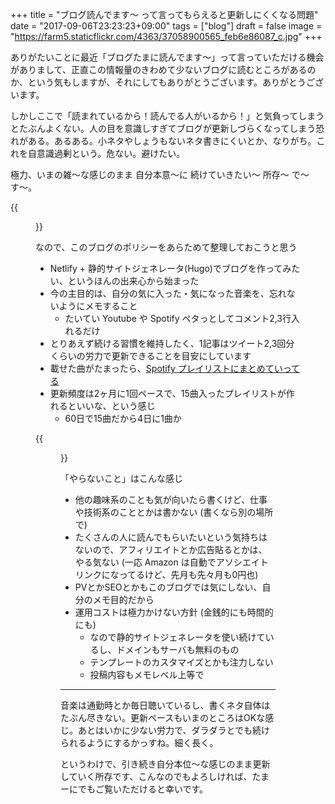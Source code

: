 +++
title = "ブログ読んでます〜 って言ってもらえると更新しにくくなる問題"
date = "2017-09-06T23:23:23+09:00"
tags = ["blog"]
draft = false
image = "https://farm5.staticflickr.com/4363/37058900565_feb6e86087_c.jpg"
+++

ありがたいことに最近「ブログたまに読んでます〜」って言っていただける機会がありまして、正直この情報量のきわめて少ないブログに読むところがあるのか、という気もしますが、それにしてもありがとうございます。ありがとうございます。

しかしここで「読まれているから！読んでる人がいるから！」と気負ってしまうとたぶんよくない。人の目を意識しすぎてブログが更新しづらくなってしまう恐れがある。あるある。小ネタやしょうもないネタ書きにくいとか、なりがち。これを自意識過剰という。危ない。避けたい。

極力、いまの雑〜な感じのまま 自分本意〜に 続けていきたい〜 所存〜 で〜す〜。

{{<figure src="https://farm5.staticflickr.com/4363/37058900565_feb6e86087_c.jpg" link="https://flic.kr/p/YsLy2t" title="ましかのパスタ" >}}

なので、このブログのポリシーをあらためて整理しておこうと思う

- Netlify + 静的サイトジェネレータ(Hugo)でブログを作ってみたい、というほんの出来心から始まった
- 今の主目的は、自分の気に入った・気になった音楽を、忘れないようにメモすること
  - たいてい Youtube や Spotify ペタっとしてコメント2,3行入れるだけ
- とりあえず続ける習慣を維持したく、1記事はツイート2,3回分くらいの労力で更新できることを目安にしています
- 載せた曲がたまったら、[Spotify プレイリストにまとめていってる](https://pause.cf/tags/playlist/)
- 更新頻度は2ヶ月に1回ペースで、15曲入ったプレイリストが作れるといいな、という感じ
  - 60日で15曲だから4日に1曲か

{{<figure src="https://farm5.staticflickr.com/4352/36662340480_7a513731b8_c.jpg" link="https://flic.kr/p/XRJ5wC" title="手作りサンドの店 ましか" >}}

「やらないこと」はこんな感じ

- 他の趣味系のことも気が向いたら書くけど、仕事や技術系のこととかは書かない (書くなら別の場所で)
- たくさんの人に読んでもらいたいという気持ちはないので、アフィリエイトとか広告貼るとかは、やる気ない (一応 Amazon は自動でアソシエイトリンクになってるけど、先月も先々月も0円也)
- PVとかSEOとかもこのブログでは気にしない、自分のメモ目的だから
- 運用コストは極力かけない方針 (金銭的にも時間的にも)
  - なので静的サイトジェネレータを使い続けているし、ドメインもサーバも無料のもの
  - テンプレートのカスタマイズとかも注力しない
  - 投稿内容もメモレベル上等で

---

音楽は通勤時とか毎日聴いているし、書くネタ自体はたぶん尽きない。更新ペースもいまのところはOKな感じ。あとはいかに少ない労力で、ダラダラとでも続けられるようにするかっすね。細く長く。

というわけで、引き続き自分本位〜な感じのまま更新していく所存です、こんなのでもよろしければ、たまーにでもご覧いただけると幸いです。
